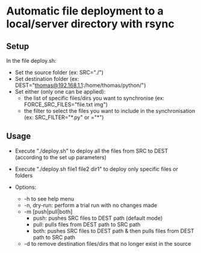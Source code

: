 # Automatic file deployment to a local/server directory with rsync

## Setup 
In the file deploy.sh:
* Set the source folder (ex: SRC="./")
* Set destination folder (ex: DEST="thomas@192.168.1.1:/home/thomas/python/")
* Set either (only one can be applied):
  * the list of specific files/dirs you want to synchronise (ex: FORCE_SRC_FILES="file.txt img")
  * the filter to select the files you want to include in the synchronisation (ex: SRC_FILTER="\*.py" or ="\*")


## Usage 
* Execute "./deploy.sh" to deploy all the files from SRC to DEST (according to the set up parameters)
* Execute "./deploy.sh file1 file2 dir1" to deploy only specific files or folders

* Options:
  * -h to see help menu
  * -n, dry-run: perform a trial run with no changes made
  * -m [push|pull|both]
    * push: pushes SRC files to DEST path (default mode)
    * pull: pulls files from DEST path to SRC path
    * both: pushes SRC files to DEST path & then pulls files from DEST path to SRC path
  * -d to remove destination files/dirs that no longer exist in the source
